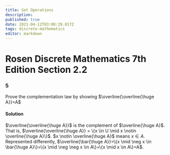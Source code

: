 ```yaml
---
title: Set Operations
description: 
published: true
date: 2021-04-12T03:08:29.017Z
tags: discrete-mathematics
editor: markdown
---
```


# Rosen Discrete Mathematics 7th Edition Section 2.2

### 5
Prove the complementation law by showing $\overline{\overline{\huge A}}=A$

#### Solution
$\overline{\overline{\huge A}}$ is the complement of $\overline{\huge A}$. That is, $\overline{\overline{\huge A}} = \{x \in U \mid x \notin \overline{\huge A}\}$. $x \notin \overline{\huge A}$ means $x \in A$. Represented differently, $\overline{\bar{\huge A}}=\{x \mid \neg x \in \bar{\huge A}\}=\{x \mid \neg \neg x \in A\}=\{x \mid x \in A\}=A$.